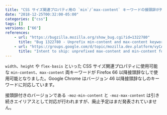 ```yaml
---
title: "CSS サイズ関連プロパティ用の `min`/`max-content` キーワードの接頭辞が外れました"
date: "2018-12-25T00:32:00-05:00"
categories: ["css"]
tags: []
versions: ["66"]
references:
    - url: "https://bugzilla.mozilla.org/show_bug.cgi?id=1322780"
      title: "Bug 1322780 - Unprefix min-content and max-content keywords"
    - url: "https://groups.google.com/d/topic/mozilla.dev.platform/vyCAurCC2DI/discussion"
      title: "Intent to ship: unprefixed max-content and min-content for css sizing properties"
---
```

`width`、`height` や `flex-basis` といった CSS サイズ関連プロパティに使用可能な `min-content`、`max-content` 両キーワードが Firefox 66 以降接頭辞なしで使用可能となりました。Google Chrome はバージョン 46 以降接頭辞なしのキーワードに対応しています。

接頭辞付きのバージョンである `-moz-min-content` と `-moz-max-content` は引き続きエイリアスとして対応が行われますが、廃止予定はまだ発表されていません。
